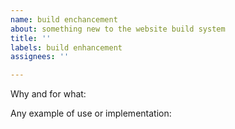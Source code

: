 ```yaml
---
name: build enchancement
about: something new to the website build system
title: ''
labels: build enhancement
assignees: ''

---
```


Why and for what:

Any example of use or implementation:
